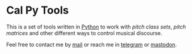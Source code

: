 # Cal Py Tools

This is a set of tools written in [Python](https://www.python.org) to work with *pitch class sets*, *pitch matrices* and other different ways to control musical discourse.  

Feel free to contact me by [mail](mailto:rodrigovalla@protonmail.ch) or reach me in
[telegram](https://t.me/rvalla) or [mastodon](https://fosstodon.org/@rvalla).
